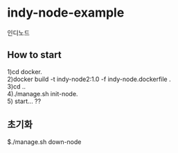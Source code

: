 # indy-node-example
인디노드

## How to start 
1)cd docker.      
2)docker build -t indy-node2:1.0 -f indy-node.dockerfile .     
3)cd ..   
4)./manage.sh init-node.  
5) start... ??   

## 초기화 
$./manage.sh down-node 
